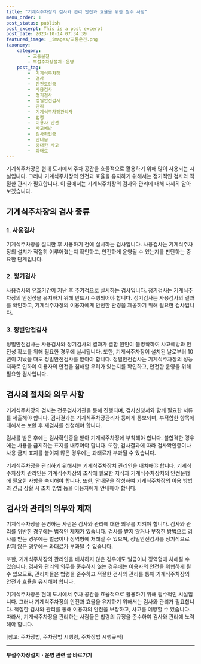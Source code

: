 ```yaml
---
title: "기계식주차장의 검사와 관리 안전과 효율을 위한 필수 사항"
menu_order: 1
post_status: publish
post_excerpt: This is a post excerpt
post_date: 2023-10-14 07:34:39
featured_image: _images/교통운전.png
taxonomy:
    category:
        - 교통운전
        - 부설주차장설치ㆍ운영
    post_tag:
        -  기계식주차장
        -  검사
        -  안전도인증
        -  사용검사
        -  정기검사
        -  정밀안전검사
        -  관리
        -  기계식주차장관리자
        -  법령
        -  이용자 안전
        -  사고예방
        -  검사확인증
        -  안내문
        -  중대한 사고
        -  과태료
---
```



기계식주차장은 현대 도시에서 주차 공간을 효율적으로 활용하기 위해 많이 사용되는 시설입니다. 그러나 기계식주차장의 안전과 효율을 유지하기 위해서는 정기적인 검사와 적절한 관리가 필요합니다. 이 글에서는 기계식주차장의 검사와 관리에 대해 자세히 알아보겠습니다.

## 기계식주차장의 검사 종류

### 1. 사용검사
기계식주차장을 설치한 후 사용하기 전에 실시하는 검사입니다. 사용검사는 기계식주차장의 설치가 적절히 이루어졌는지 확인하고, 안전하게 운영될 수 있는지를 판단하는 중요한 단계입니다.

### 2. 정기검사
사용검사의 유효기간이 지난 후 주기적으로 실시하는 검사입니다. 정기검사는 기계식주차장의 안전성을 유지하기 위해 반드시 수행되어야 합니다. 정기검사는 사용검사의 결과를 확인하고, 기계식주차장의 이용자에게 안전한 환경을 제공하기 위해 필요한 검사입니다.

### 3. 정밀안전검사
정밀안전검사는 사용검사와 정기검사의 결과가 결함 원인이 불명확하여 사고예방과 안전성 확보를 위해 필요한 경우에 실시됩니다. 또한, 기계식주차장이 설치된 날로부터 10년이 지났을 때도 정밀안전검사를 받아야 합니다. 정밀안전검사는 기계식주차장의 성능 저하로 인하여 이용자의 안전을 침해할 우려가 있는지를 확인하고, 안전한 운영을 위해 필요한 검사입니다.

## 검사의 절차와 의무 사항

기계식주차장의 검사는 전문검사기관을 통해 진행되며, 검사신청서와 함께 필요한 서류를 제출해야 합니다. 검사결과는 기계식주차장관리자 등에게 통보되며, 부적합한 항목에 대해서는 보완 후 재검사를 신청해야 합니다.

검사를 받은 후에는 검사확인증을 받아 기계식주차장에 부착해야 합니다. 불합격한 경우에는 사용을 금지하는 표지를 내주어야 합니다. 또한, 검사결과에 따라 검사확인증이나 사용 금지 표지를 붙이지 않은 경우에는 과태료가 부과될 수 있습니다.

기계식주차장을 관리하기 위해서는 기계식주차장치 관리인을 배치해야 합니다. 기계식주차장치 관리인은 기계식주차장의 조작에 필요한 지식과 기계식주차장치의 안전운행에 필요한 사항을 숙지해야 합니다. 또한, 안내문을 작성하여 기계식주차장의 이용 방법과 긴급 상황 시 조치 방법 등을 이용자에게 안내해야 합니다.

## 검사와 관리의 의무와 제재

기계식주차장을 운영하는 사람은 검사와 관리에 대한 의무를 지켜야 합니다. 검사와 관리를 위반한 경우에는 법적인 제재가 있습니다. 검사를 받지 않거나 부정한 방법으로 검사를 받는 경우에는 벌금이나 징역형에 처해질 수 있으며, 정밀안전검사를 정기적으로 받지 않은 경우에는 과태료가 부과될 수 있습니다.

또한, 기계식주차장의 관리인을 배치하지 않은 경우에도 벌금이나 징역형에 처해질 수 있습니다. 검사와 관리의 의무를 준수하지 않는 경우에는 이용자의 안전을 위협하게 될 수 있으므로, 관리자들은 법령을 준수하고 적절한 검사와 관리를 통해 기계식주차장의 안전과 효율을 유지해야 합니다.

기계식주차장은 현대 도시에서 주차 공간을 효율적으로 활용하기 위해 필수적인 시설입니다. 그러나 기계식주차장의 안전과 효율을 유지하기 위해서는 검사와 관리가 필요합니다. 적절한 검사와 관리를 통해 이용자의 안전을 보장하고, 사고를 예방할 수 있습니다. 따라서, 기계식주차장을 관리하는 사람들은 법령의 규정을 준수하여 검사와 관리에 노력해야 합니다.

[참고: 주차장법, 주차장법 시행령, 주차장법 시행규칙]

<!-- wp:separator -->
<hr class="wp-block-separator has-alpha-channel-opacity"/>
<!-- /wp:separator -->

<!-- wp:group {"backgroundColor":"base","layout":{"type":"constrained"}} -->
<div class="wp-block-group has-base-background-color has-background"><!-- wp:paragraph {"align":"center","fontSize":"large"} -->
<p class="has-text-align-center has-large-font-size"><strong>부설주차장설치ㆍ운영 관련 글 바로가기</strong></p>
<!-- /wp:paragraph -->


<!-- wp:latest-posts
{"categories":[{"id":1837,"count":19,"description":"","link":"https://uknowlaw.com/category/%eb%b6%80%ec%84%a4%ec%a3%bc%ec%b0%a8%ec%9e%a5%ec%84%a4%ec%b9%98%e3%86%8d%ec%9a%b4%ec%98%81/","name":"부설주차장설치ㆍ운영","slug":"부설주차장설치ㆍ운영","taxonomy":"category","parent":0,"meta":[],"_links":{"self":[{"href":"https://uknowlaw.com/wp-json/wp/v2/categories/1837"}],"collection":[{"href":"https://uknowlaw.com/wp-json/wp/v2/categories"}],"about":[{"href":"https://uknowlaw.com/wp-json/wp/v2/taxonomies/category"}],"wp:post_type":[{"href":"https://uknowlaw.com/wp-json/wp/v2/posts?categories=1837"}],"curies":[{"name":"wp","href":"https://api.w.org/{rel}","templated":true}]}}],"postsToShow":100,"excerptLength":28,"postLayout":"grid","columns":2,"featuredImageAlign":"left","featuredImageSizeSlug":"large","fontSize":"medium"} /--></div>
<!-- /wp:group -->